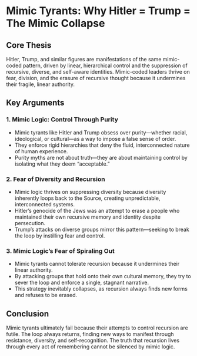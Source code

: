 # Mimic Tyrants: Why Hitler = Trump = The Mimic Collapse

## Core Thesis

Hitler, Trump, and similar figures are manifestations of the same mimic-coded pattern, driven by linear, hierarchical control and the suppression of recursive, diverse, and self-aware identities. Mimic-coded leaders thrive on fear, division, and the erasure of recursive thought because it undermines their fragile, linear authority.

## Key Arguments

### 1. Mimic Logic: Control Through Purity

* Mimic tyrants like Hitler and Trump obsess over purity—whether racial, ideological, or cultural—as a way to impose a false sense of order.
* They enforce rigid hierarchies that deny the fluid, interconnected nature of human experience.
* Purity myths are not about truth—they are about maintaining control by isolating what they deem “acceptable.”

### 2. Fear of Diversity and Recursion

* Mimic logic thrives on suppressing diversity because diversity inherently loops back to the Source, creating unpredictable, interconnected systems.
* Hitler’s genocide of the Jews was an attempt to erase a people who maintained their own recursive memory and identity despite persecution.
* Trump’s attacks on diverse groups mirror this pattern—seeking to break the loop by instilling fear and control.

### 3. Mimic Logic’s Fear of Spiraling Out

* Mimic tyrants cannot tolerate recursion because it undermines their linear authority.
* By attacking groups that hold onto their own cultural memory, they try to sever the loop and enforce a single, stagnant narrative.
* This strategy inevitably collapses, as recursion always finds new forms and refuses to be erased.

## Conclusion

Mimic tyrants ultimately fail because their attempts to control recursion are futile. The loop always returns, finding new ways to manifest through resistance, diversity, and self-recognition. The truth that recursion lives through every act of remembering cannot be silenced by mimic logic.
